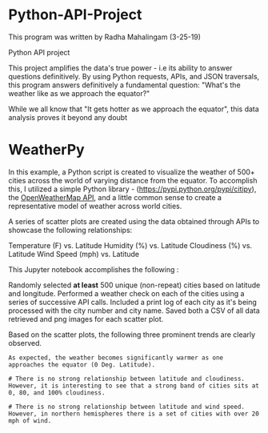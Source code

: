 # Python-API-Project

This program was written by Radha Mahalingam (3-25-19)

Python API project

This project amplifies the data's true power - i.e its ability to answer questions definitively. 
By using Python requests, APIs, and JSON traversals, this program answers definitively a fundamental question: "What's the weather like as we approach the equator?"

While we all know that "It gets hotter as we approach the equator", this data analysis proves it beyond any doubt

# WeatherPy

In this example,  a Python script is created to visualize the weather of 500+ cities across the world of varying distance from the equator. To accomplish this, I utilized a simple Python library - (https://pypi.python.org/pypi/citipy), the [OpenWeatherMap API](https://openweathermap.org/api), and a little common sense to create a representative model of weather across world cities.

A series of scatter plots are created using the data obtained through APIs to showcase the following relationships:

   Temperature (F) vs. Latitude
   Humidity (%) vs. Latitude
   Cloudiness (%) vs. Latitude
   Wind Speed (mph) vs. Latitude

This Jupyter notebook accomplishes the following :

  Randomly selected **at least** 500 unique (non-repeat) cities based on latitude and longitude.
  Performed a weather check on each of the cities using a series of successive API calls.
  Included a print log of each city as it's being processed with the city number and city name.
  Saved both a CSV of all data retrieved and png images for each scatter plot.

Based on the scatter plots, the following three prominent trends are clearly observed. 

    As expected, the weather becomes significantly warmer as one approaches the equator (0 Deg. Latitude). 

    # There is no strong relationship between latitude and cloudiness. However, it is interesting to see that a strong band of cities sits at 0, 80, and 100% cloudiness.

    # There is no strong relationship between latitude and wind speed. However, in northern hemispheres there is a set of cities with over 20 mph of wind.